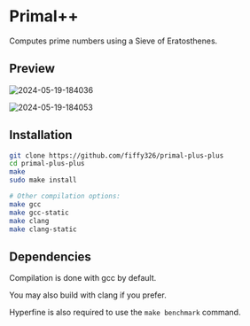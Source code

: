 # Primal++

Computes prime numbers using a Sieve of Eratosthenes.

## Preview

![2024-05-19-184036](https://github.com/fiffy326/primal-plus-plus/assets/22841956/acf339c6-ac04-412b-848b-cc4f39291fd2)

![2024-05-19-184053](https://github.com/fiffy326/primal-plus-plus/assets/22841956/9a36b362-f340-430b-98d8-c2f5d45250b3)

## Installation

```sh
git clone https://github.com/fiffy326/primal-plus-plus
cd primal-plus-plus
make
sudo make install
```

```sh
# Other compilation options:
make gcc
make gcc-static
make clang
make clang-static
```
## Dependencies

Compilation is done with gcc by default.

You may also build with clang if you prefer.


Hyperfine is also required to use the `make benchmark` command.
